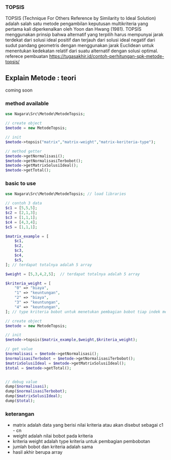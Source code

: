 ### TOPSIS

TOPSIS (Technique For Others Reference by Similarity to Ideal Solution) adalah salah satu metode pengambilan keputusan multikriteria yang pertama kali diperkenalkan oleh Yoon dan Hwang (1981). TOPSIS menggunakan prinsip bahwa alternatif yang terpilih harus mempunyai jarak terdekat dari solusi ideal positif dan terjauh dari solusi ideal negatif dari sudut pandang geometris dengan menggunakan jarak Euclidean untuk menentukan kedekatan relatif dari suatu alternatif dengan solusi optimal. referece pembuatan https://tugasakhir.id/contoh-perhitungan-spk-metode-topsis/

## Explain Metode : teori
coming soon


### method available
```php
use Nagara\Src\Metode\MetodeTopsis;

// create object
$metode = new MetodeTopsis;

// init
$metode->topsis("matrix","matrix-weight","matrix-keriteria-type"); 

// method getter
$metode->getNormalisasi();
$metode->getNormalisasiTerbobot();
$metode->getMatrixSolusiIdeal();
$metode->getTotal();

```


### basic to use
```php
use Nagara\Src\Metode\MetodeTopsis; // load libraries

// contoh 3 data
$c1 = [5,5,5];
$c2 = [2,1,3];
$c3 = [1,1,1];
$c4 = [4,3,4];
$c5 = [1,1,1];

$matrix_example = [
	$c1,
	$c2,
	$c3,
	$c4,
	$c5,
]; // terdapat totalnya adalah 5 array

$weight = [5,3,4,2,5];	// terdapat totalnya adalah 5 array

$kriteria_weight = [
	"0" => "biaya",
	"1" => "keuntungan",
	"2" => "biaya",
	"3" => "keuntungan",
	"4" => "keuntungan",
]; // type kriteria bobot untuk menetukan pembagian bobot tiap indek melambangkan column

// create object
$metode = new MetodeTopsis;

// init
$metode->topsis($matrix_example,$weight,$kriteria_weight);

// get value
$normalisasi = $metode->getNormalisasi();
$normalisasiTerbobot = $metode->getNormalisasiTerbobot();
$matrixSolusiIdeal = $metode->getMatrixSolusiIdeal();
$total = $metode->getTotal();


// debug value
dump($normalisasi);
dump($normalisasiTerbobot);
dump($matrixSolusiIdeal);
dump($total);

```

### keterangan
- matrix adalah data yang berisi nilai kriteria atau akan disebut sebagai c1 - cn
- weight adalah nilai bobot pada kriteria
- kriteria weight adalah type kriteria untuk pembagian pembobotan
- jumlah bobot dan kriteria adalah sama
- hasil akhir berupa array 